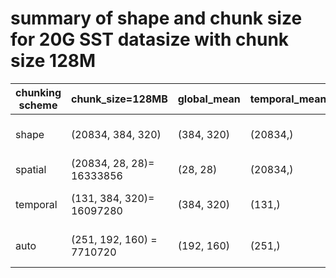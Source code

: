 
# summary of shape and chunk size for 20G SST datasize with chunk size 128M

| chunking scheme | chunk_size=128MB | global_mean | temporal_mean | climatology | anomaly |
|---|---|---|---|---|---|
|shape |(20834, 384, 320)|(384, 320)| (20834,)|(4, 384, 320)|(20834, 384, 320)|
|spatial | (20834, 28, 28)= 16333856 | (28, 28) | (20834,)|  (1, 28, 28) | (60, 28, 28)|
|temporal | (131, 384, 320)= 16097280|  (384, 320)|  (131,)| (1, 384, 320)| (60, 384, 320)|
|auto |  (251, 192, 160) =    7710720| (192, 160)|  (251,)| (1, 192, 160)|  (60, 192, 160)|


